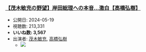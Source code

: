 ### [【茂木敏充の野望】岸田総理への本音…激白【高橋弘樹】](https://www.youtube.com/watch?v=Jmg9ypIqJOM)
-   公開日: 2024-05-19
-   視聴数: 213,331
-   **いいね数: 3,567**
-   出演者: [茂木敏充](/rehacq_fan/people/茂木敏充 "wikilink"), [高橋弘樹](/rehacq_fan/people/高橋弘樹 "wikilink")
    - [![](https://img.youtube.com/vi/Jmg9ypIqJOM/hqdefault.jpg)](https://www.youtube.com/watch?v=Jmg9ypIqJOM)
